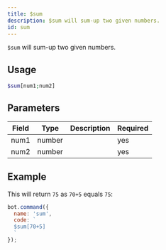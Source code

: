 ```yaml
---
title: $sum 
description: $sum will sum-up two given numbers.
id: sum
---
```


`$sum` will sum-up two given numbers.

## Usage

```php
$sum[num1;num2]
```

## Parameters 


| Field | Type   | Description | Required |
| ----- | ------ | ----------- | -------- |
| num1  | number |             | yes      |
| num2  | number |             | yes      |

## Example

This will return `75` as `70+5` equals `75`: 

```javascript
bot.command({
  name: 'sum',
  code: `
  $sum[70+5]
  `
});
```